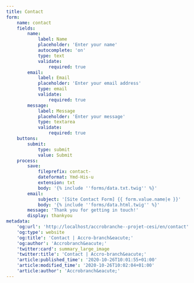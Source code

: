 ```yaml
---
title: Contact
form:
    name: contact
    fields:
        name:
            label: Name
            placeholder: 'Enter your name'
            autocomplete: 'on'
            type: text
            validate:
                required: true
        email:
            label: Email
            placeholder: 'Enter your email address'
            type: email
            validate:
                required: true
        message:
            label: Message
            placeholder: 'Enter your message'
            type: textarea
            validate:
                required: true
    buttons:
        submit:
            type: submit
            value: Submit
    process:
        save:
            fileprefix: contact-
            dateformat: Ymd-His-u
            extension: txt
            body: '{% include ''forms/data.txt.twig'' %}'
        email:
            subject: '[Site Contact Form] {{ form.value.name|e }}'
            body: '{% include ''forms/data.html.twig'' %}'
        message: 'Thank you for getting in touch!'
        display: thankyou
metadata:
    'og:url': 'http://localhost/accrobranche--projet-cesi/en/contact'
    'og:type': website
    'og:title': 'Contact | Accro-branch&eacute;'
    'og:author': 'Accrobranch&eacute;'
    'twitter:card': summary_large_image
    'twitter:title': 'Contact | Accro-branch&eacute;'
    'article:published_time': '2020-10-26T10:01:55+01:00'
    'article:modified_time': '2020-10-26T10:02:04+01:00'
    'article:author': 'Accrobranch&eacute;'
---
```


